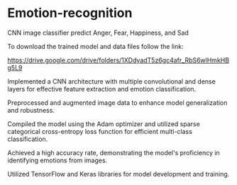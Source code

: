 # Emotion-recognition
CNN image classifier predict Anger, Fear, Happiness, and Sad

To download the trained model and data files follow the link:

https://drive.google.com/drive/folders/1XDdyadT5z6gc4afr_RbS6wlHmkHBg5L9

Implemented a CNN architecture with multiple convolutional and dense layers for effective feature extraction and emotion classification.

Preprocessed and augmented image data to enhance model generalization and robustness.

Compiled the model using the Adam optimizer and utilized sparse categorical cross-entropy loss function for efficient multi-class classification.

Achieved a high accuracy rate, demonstrating the model's proficiency in identifying emotions from images.

Utilized TensorFlow and Keras libraries for model development and training.
